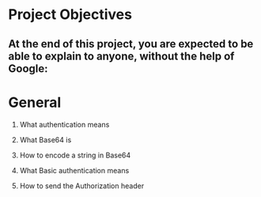 # Project  Objectives

## At the end of this project, you are expected to be able to explain to anyone, without the help of Google:

# General

1. What authentication means

2. What Base64 is


3. How to encode a string in Base64

4. What Basic authentication means

5. How to send the Authorization header
